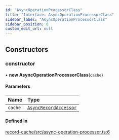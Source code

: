 ```yaml
---
id: "AsyncOperationProcessorClass"
title: "Interface: AsyncOperationProcessorClass"
sidebar_label: "AsyncOperationProcessorClass"
sidebar_position: 0
custom_edit_url: null
---
```


## Constructors

### constructor

• **new AsyncOperationProcessorClass**(`cache`)

#### Parameters

| Name | Type |
| :------ | :------ |
| `cache` | [`AsyncRecordAccessor`](AsyncRecordAccessor.md) |

#### Defined in

[record-cache/src/async-operation-processor.ts:6](https://github.com/orbitjs/orbit/blob/6e0cbd41/packages/@orbit/record-cache/src/async-operation-processor.ts#L6)
